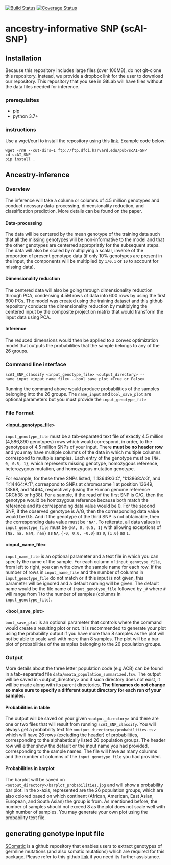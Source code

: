 [![Build Status](https://travis-ci.com/hongdavid94/ancestry.svg?branch=main)](https://travis-ci.com/hongdavid94/ancestry)
[![Coverage Status](https://coveralls.io/repos/github/hongdavid94/ancestry/badge.svg?branch=main)](https://coveralls.io/github/hongdavid94/ancestry?branch=main)

# ancestry-informative SNP (scAI-SNP)

## Installation

Because this repository includes large files (over 100MB), do not git-clone this repository. Instead, we provide a dropbox link for the user to download our repository. This repository that you see in GitLab will have files without the data files needed for inference.

### prerequisites 
- pip
- python 3.7+

### instructions

Use a wget/curl to install the repository using this [link](ftp://ftp.dfci.harvard.edu/pub/scAI-SNP). Example code below:

```{bash}
wget -rnH --cut-dirs=1 ftp://ftp.dfci.harvard.edu/pub/scAI-SNP
cd scAI_SNP
pip install .
```

## Ancestry-inference
### Overview
The inference will take a column or columns of 4.5 million genotypes and conduct necssary data-processing, dimensionality reduction, and classification prediction. More details can be found on the paper.

#### Data-processing
The data will be centered by the mean genotype of the training data such that all the missing genotypes will be non-informative to the model and that the other genotypes are centerred appropriatly for the subsequent steps. The data will also be scaled by multiplying a scalar, inverse of the proportion of present genotype data (if only 10% genotypes are present in the input, the components will be multiplied by `1/0.1` or `10` to account for missing data). 

#### Dimensionality reduction
The centered data will also be going through dimensionality reduction through PCA, condensing 4.5M rows of data into 600 rows by using the first 600 PCs. The model was created using the training dataset and this github repository conducts the dimensionality reduction by multiplying the centered input by the composite projection matrix that would transform the input data using PCA.

#### Inference
The reduced dimensions would then be applied to a convex optimization model that outputs the probabilities that the sample belongs to any of the 26 groups.

### Command line interface
```{bash}
scAI_SNP_classify <input_genotype_file> <output_directory> --name_input <input_name_file> --bool_save_plot <True or False>
```
Running the command above would produce probabilities of the samples belonging into the 26 groups. The `name_input` and `bool_save_plot` are optional parameters but you must provide the `input_genotype_file`

### File Format
#### <input_genotype_file>
`input_genotype_file` must be a tab-separated text file of exactly 4.5 million (4,586,890 genotypes) rows which would correspond, in order, to the genotypes of 4.5 million SNPs of your input. There **must be no header row** and you may have multiple columns of the data in which multiple columns correspond to multiple samples. Each entry of the genotype must be `{NA, 0, 0.5, 1}`, which represents missing genotype, homozygous reference, heterozygous mutation, and homozygous mutation genotype. 

For example, for these three SNPs listed, '1:13649:G:C', '1:13868:A:G', and '1:14464:A:T', correspond to SNPs at chromosome 1 at position 13649, 13868, and 14464, respectively (using the Human genome reference GRCh38 or hg38). For a sample, if the read of the first SNP is G/G, then the genotype would be homozygous reference because both match the reference and its corresponding data value would be 0. For the second SNP, if the observed genotype is A/G, then the corresponding data value would be 0.5. And if the genotype of the third SNP is not obtainable, then the corresponding data value must be `'NA'`. To reiterate, all data values in `input_genotype_file` must be `{NA, 0, 0.5, 1}` with allowing exceptions of `{Na, na, NaN, nan}` as `NA`, `{-0, 0.0, -0.0}` as `0`, `{1.0}` as `1`.

#### <input_name_file>
`input_name_file` is an optional parameter and a text file in which you can specify the name of the sample. For each column of `input_genotype_file`, from left to right, you can write down the sample name for each row. If the number of rows in `input_name_file` and the number of columns in `input_genotype_file` do not match or if this input is not given, this parameter will be ignored and a default naming will be given. The default name would be the file name of `input_genotype_file` followed by `_#` where `#` will range from 1 to the number of samples (columns in `input_genotype_file`).

#### <bool_save_plot>
`bool_save_plot` is an optional parameter that controls where the command would create a resulting plot or not. It is recommended to generate your plot using the probability output if you have more than 8 samples as the plot will not be able to scale well with more than 8 samples. The plot will be a bar plot of probabilities of the samples belonging to the 26 population groups.

### Output
More details about the three letter population code (e.g ACB) can be found in a tab-separated file `data/meata_population_summarized.tsv`. The output will be saved in <output_directory> and if such directory does not exist, it will be made along with its parent directories. **The filenames do not change so make sure to specify a different output directory for each run of your samples**.

#### Probabilities in table
The output will be saved on your given `<output_directory>` and there are one or two files that will result from running `scAI_SNP_classify`. You will always get a probability text file `<output_directory>/probabilities.tsv` which will have 26 rows (excluding the header) of probabilities, corresponding to the alphabetically listed 26 population groups. The header row will either show the default or the input name you had provided, corresponding to the sample names. The file will have as many columns and the number of columns of the `input_genotype_file` you had provided.

#### Probabilities in barplot
The barplot will be saved on `<output_directory>/barplot_probabilities.jpg` and will show a probability bar plot. In the x-axis, represented are the 26 population groups, which are also colored based on which continent (African, American, East Asian, European, and South Asian) the group is from. As mentioned before, the number of samples should not exceed 8 as the plot does not scale well with high number of samples. You may generate your own plot using the probability text file.

## generating genotype input file

[SComatic](https://github.com/cortes-ciriano-lab/SComatic) is a github repository that enables users to extract genotypes of germline mutations (and also somatic mutations) which are required for this package. Please refer to this github [link](https://github.com/cortes-ciriano-lab/SComatic/blob/main/docs/OtherFunctionalities.md#computing-germline-genotypes-for-known-variants-in-single-cell-datasets) if you need its further assistance.

